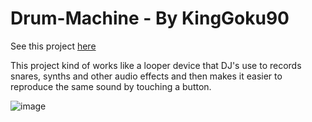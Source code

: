 # Drum-Machine - By KingGoku90

See this project [here](https://kinggoku910.github.io/drum-machine/)

This project kind of works like a looper device that DJ's use to records snares, synths and other audio effects and then makes it easier to reproduce the same sound by touching a button.

![image](https://user-images.githubusercontent.com/74030806/197606525-04c01900-dc60-4294-a690-dde700a226a0.png)
